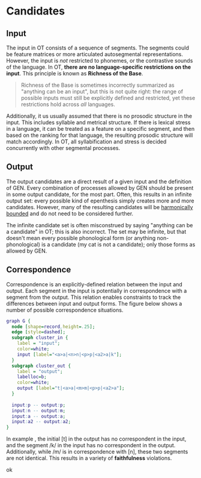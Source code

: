 # Candidates

## Input

The input in OT consists of a sequence of segments. The segments could be feature matrices or more articulated autosegmental representations. However, the input is *not* restricted to phonemes, or the contrastive sounds of the language. In OT, **there are no language-specific restrictions on the input**. This principle is known as **Richness of the Base**. 

> Richness of the Base is sometimes incorrectly summarized as "anything can be an input", but this is not quite right: the range of possible inputs must still be explicitly defined and restricted, yet these restrictions hold across *all* languages.

Additionally, it us usually assumed that there is no prosodic structure in the input. This includes syllable and metrical structure. If there is lexical stress in a language, it can be treated as a feature on a specific segment, and then based on the ranking for that language, the resulting prosodic structure will match accordingly. In OT, all syllabification and stress is decided concurrently with other segmental processes. 

## Output

The output candidates are a direct result of a given input and the definition of GEN. Every combination of processes allowed by GEN should be present in some output candidate, for the most part. Often, this results in an infinite output set: every possible kind of epenthesis simply creates more and more candidates. However, many of the resulting candidates will be [harmonically bounded](harmonic-bounding.md) and do not need to be considered further. 

The infinite candidate set is often misconstrued by saying "anything can be a candidate" in OT; this is also incorrect. The set may be infinite, but that doesn't mean every possible phonological form (or anything non-phonological) is a candidate (my cat is not a candidate); only those forms as allowed by GEN. 

## Correspondence

Correspondence is an explicitly-defined relation between the input and output. Each segment in the input is potentially in correspondence with a segment from the output. This relation enables constraints to track the differences between input and output forms. The figure below shows a number of possible correspondence situations.

<div class="fig" title="Basic IO correspondence">

```dot process io-corr example
graph G {
  node [shape=record,height=.25];
  edge [style=dashed];
  subgraph cluster_in {
    label = "input";
    color=white;
    input [label="<a>a|<n>n|<p>p|<a2>a|k"];
  }
  subgraph cluster_out {
    label = "output";
    labelloc=b;
    color=white;
    output [label="t|<a>a|<m>m|<p>p|<a2>a"];
  }
  
  input:p -- output:p;
  input:n -- output:m;
  input:a -- output:a;
  input:a2 -- output:a2;
}
```

</div>

In example <span class="lref"></span>, the initial [t] in the output has no correspondent in the input, and the segment /k/ in the input has no correspondent in the output. Additionally, while /m/ is in correspondence with [n], these two segments are not identical. This results in a variety of **faithfulness** violations.

<div class="fig" title="Title">

ok

</div>
